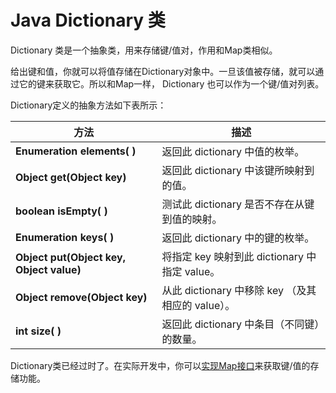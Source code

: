 
# Java Dictionary 类

Dictionary 类是一个抽象类，用来存储键/值对，作用和Map类相似。

给出键和值，你就可以将值存储在Dictionary对象中。一旦该值被存储，就可以通过它的键来获取它。所以和Map一样， Dictionary 也可以作为一个键/值对列表。

Dictionary定义的抽象方法如下表所示：

| **方法** | **描述** |
| --- | --- |
| **Enumeration elements( )** | 返回此 dictionary 中值的枚举。 |
| **Object get(Object key)** | 返回此 dictionary 中该键所映射到的值。 |
| **boolean isEmpty( )** | 测试此 dictionary 是否不存在从键到值的映射。 |
| **Enumeration keys( )** | 返回此 dictionary 中的键的枚举。 |
| **Object put(Object key, Object value)** | 将指定 key 映射到此 dictionary 中指定 value。 |
| **Object remove(Object key)** | 从此 dictionary 中移除 key （及其相应的 value）。 |
| **int size( )** | 返回此 dictionary 中条目（不同键）的数量。 |

Dictionary类已经过时了。在实际开发中，你可以[实现Map接口](java-map-interface.html%20 "Map 接口")来获取键/值的存储功能。
